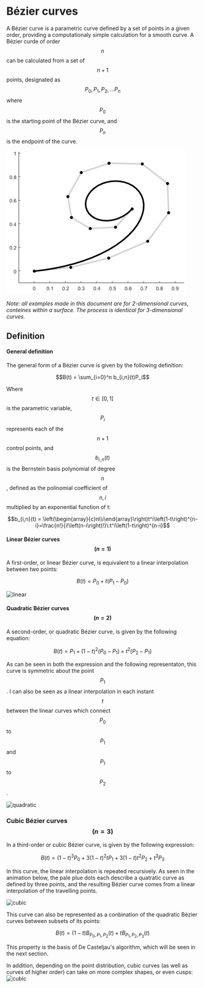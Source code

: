 # Bézier curves

A Bézier curve is a parametric curve defined by a set of points in a given order, providing a computationaly simple calculation for a smooth curve. A Bézier curde of order $$n$$ can be calculated from a set of $$n+1$$ points, designated as $$P_0, P_1, P_2, ... P_n$$ where $$P_0$$ is the starting point of the Bézier curve, and $$P_n$$ is the endpoint of the curve.

![bezier curve](./bezier/gifs/clas14.png)


*Note: all examples made in this document are for 2-dimensional curves, conteines within a surface. The process is identical for 3-dimensional curves.*

## Definition
#### General definition
The general form of a Bézier curve is given by the following definition:

$$B(t) = \sum_{i=0}^n b_{i,n}(t)P_i$$

Where $$t \in [0,1]$$ is the parametric variable, $$P_i$$ represents each of the $$n+1$$ control points, and $$b_{i,n}(t)$$ is the Bernstein basis polynomial of degree $$n$$, defined as the polinomial coefficient of $$n,i$$ multiplied by an exponential function of t:

$$b_{i,n}(t) = \left(\begin{array}{c}n\\i\end{array}\right)t^i\left(1-t\right)^{n-i}=\frac{n!}{i!\left(n-i\right)!}\:t^i\left(1-t\right)^{n-i}$$


#### Linear Bézier curves $$(n=1)$$
A first-order, or linear Bézier curve, is equivalent to a linear interpolation between two points:

$$B(t) = P_0 + t\left(P_1 - P_0\right)$$

![linear](https://raw.githubusercontent.com/alosola/trajectory/main/webdoc/bezier/gifs/linear.gif)

#### Quadratic Bézier curves $$(n=2)$$
A second-order, or quadratic Bézier curve, is given by the following equation:

$$B(t) = P_1 + (1-t)^2\left(P_0-P_1\right) + t^2\left(P_2 - P_1\right)$$

As can be seen in both the expression and the following representaton, this curve is symmetric about the point $$P_1$$. I can also be seen as a linear interpolation in each instant $$t$$ between the linear curves which connect $$P_0$$ to $$P_1$$ and $$P_1$$ to $$P_2$$.

![quadratic](https://raw.githubusercontent.com/alosola/trajectory/main/webdoc/bezier/gifs/quad.gif)

### Cubic Bézier curves $$(n=3)$$
In a third-order or cubic Bézier curve, is given by the following expression:

$$B(t) = (1-t)^3P_0+3(1-t)^2 t P_1 +3(1-t)t^2P_2 + t^3P_3$$

In this curve, the linear interpolation is repeated recursively. As seen in the animation below, the pale plue dots each describe a quatratic curve as defined by three points, and the resulting Bézier curve comes from a linear interpolation of the travelling points.

![cubic](https://raw.githubusercontent.com/alosola/trajectory/main/webdoc/bezier/gifs/cubic.gif)

This curve can also be represented as a conbination of the quadratic Bézier curves between subsets of its points:

$$B(t) = (1-t)B_{P_0,P_1,P_2}(t) + tB_{P_1,P_2,P_3}(t)$$

This property is the basis of De Casteljau's algorithm, which will be seen in the next section.

In addition, depending on the point distribution, cubic curves (as well as curves of higher order) can take on more complex shapes, or even cusps:
![cubic](https://raw.githubusercontent.com/alosola/trajectory/main/webdoc/bezier/gifs/cusp.gif)
